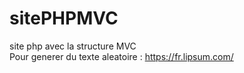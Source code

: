 # sitePHPMVC
site php avec la structure MVC
</br>
Pour generer du texte aleatoire : https://fr.lipsum.com/
